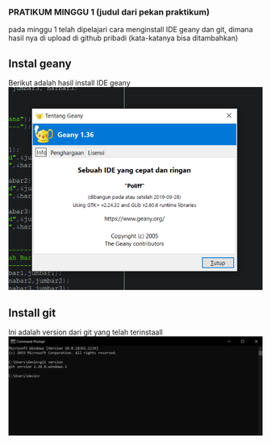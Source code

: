 ### PRATIKUM MINGGU 1 (judul dari pekan praktikum)

pada minggu 1 telah  dipelajari cara menginstall IDE geany dan git, dimana hasil nya di upload di github pribadi (kata-katanya bisa ditambahkan)

## Instal geany
Berikut adalah hasil install IDE geany
![geany interface](assets/image1.png)

## Install git
Ini adalah version dari git yang telah terinstaall
![git version](assets/image2.png)

